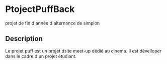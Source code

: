 # PtojectPuffBack
projet de fin d'année d'alternance de simplon

## Description

Le projet puff est un projet dsite meet-up dédié au cinema. Il est dévelloper dans le cadre d'un projet étudiant.
  


